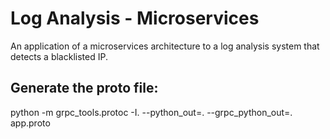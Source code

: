 # Log Analysis - Microservices

An application of a microservices architecture to a log analysis system that detects a blacklisted IP.

## Generate the proto file:
python -m grpc_tools.protoc -I. --python_out=. --grpc_python_out=. app.proto
